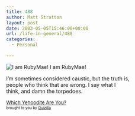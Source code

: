 ```yaml
---
title: 488
author: Matt Stratton
layout: post
date: 2003-05-05T15:46:00+00:00
url: /life-in-general/488
categories:
  - Personal

---
```

<img src="http://images.quizilla.com/M/mugsy1274/1052158607_sqzrubymae.jpg" border="0" alt="I am RubyMae!" />  
I am RubyMae!
  
I&#8217;m sometimes considered caustic, but the truth is,  
people who think that are wrong. I say what I  
think, and damn the torpedoes.

 [<font size="-1">Which Yehoodite Are You?</font>][1]   
<font size="-3">brought to you by <a href="http://quizilla.com">Quizilla</a></font>

 [1]: http://quizilla.com/users/mugsy1274/quizzes/Which%20Yehoodite%20Are%20You%3F/